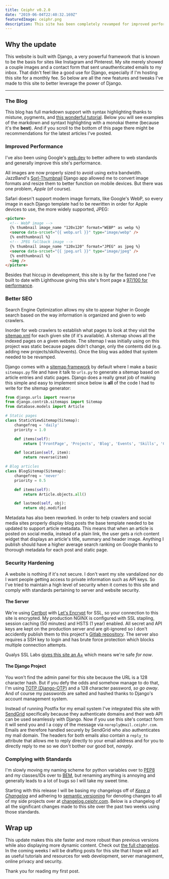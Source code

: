 ```yaml
---
title: Ceiphr v0.2.0
date: "2019-06-04T22:40:32.169Z"
featuredImage: ceiphr.png
description: This site has been completely revamped for improved performance with more dynamic content.
---
```


## Why the update

This website is built with Django, a very powerful framework that is known to be the basis for sites like Instagram and Pinterest. My site merely
showed a couple images and a contact form that sent unauthenticated emails to my inbox. That didn't feel like a good use for Django, especially if I'm hosting this site for a monthly fee. So below are all the new features and tweaks I've made to this site to better leverage the power of Django.

---

### The Blog

This blog has full markdown support with syntax highlighting thanks to mistune, pygments, and [this wonderful tutorial](https://www.ignoredbydinosaurs.com/posts/275-easy-markdown-and-syntax-highlighting-django). Below you will see examples of the markdown and syntaxt highlighting with a monokai theme (because it's the **best**). And if you scroll to the bottom of this page there might be recommendations for the latest articles I've posted.

### Improved Performance

I've also been using Google's [web.dev](https://web.dev/) to better adhere to web standards and generally improve this site's performance.

All images are now properly sized to avoid using extra bandwidth. JazzBand's [Sorl-Thumbnail](https://github.com/jazzband/sorl-thumbnail) Django app allowed me to convert image formats and resize them to better function on mobile devices. But there was one problem, _Apple_ (of course).

Safari doesn't support modern image formats, like Google's WebP, so every image in each Django template had to be rewritten in order for Apple devices to use, the more widely supported, JPEG:

```html
<picture>
  <!-- WebP image -->
  {% thumbnail image_name "120x120" format="WEBP" as webp %}
  <source data-srcset="{{ webp.url }}" type="image/webp" />
  {% endthumbnail %}
  <!-- JPEG fallback image -->
  {% thumbnail image_name "120x120" format="JPEG" as jpeg %}
  <source data-srcset="{{ jpeg.url }}" type="image/jpeg" />
  {% endthumbnail %}
  <img />
</picture>
```

Besides that hiccup in development, this site is by far the fasted one I've built to date with Lighthouse giving this site's front page a [97/100 for performance](https://cdn.ceiphr.io/articles/ceiphr.com-v2/ceiphrcom-lighthouse-report.html).

### Better SEO

Search Engine Optimization allows my site to appear higher in Google search based on the way information is organized and given to web crawlers.

Inorder for web crawlers to establish what pages to look at they visit the [sitemap.xml](/sitemap.xml) for each given site (if it's available). A sitemap shows all the indexed pages on a given website. The sitemap I was initially using on this project was static because pages didn't change, only the contents did (e.g. adding new projects/skills/events). Once the blog was added that system needed to be revamped.

Django comes with a [sitemap framework](https://docs.djangoproject.com/en/2.1/ref/contrib/sitemaps/) by default where I make a basic `sitemaps.py` file and have it talk to `urls.py` to generate a sitemap based on article entries and static pages. Django does a really great job of making this simple and easy to implement since below is **all** of the code I had to write for the sitemap generator:

```python
from django.urls import reverse
from django.contrib.sitemaps import Sitemap
from database.models import Article

# Static pages
class StaticViewSitemap(Sitemap):
    changefreq = 'daily'
    priority = 1.0

    def items(self):
        return ['FrontPage', 'Projects', 'Blog', 'Events', 'Skills', 'Contact']

    def location(self, item):
        return reverse(item)

# Blog articles
class BlogSitemap(Sitemap):
    changefreq = 'never'
    priority = 0.5

    def items(self):
        return Article.objects.all()

    def lastmod(self, obj):
        return obj.modified
```

Metadata has also been reworked. In order to help crawlers and social media sites properly display blog posts the base template needed to be updated to support article metadata. This means that when an article is posted on social media, instead of a plain link, the user gets a rich content widget that displays an article's title, summary and header image. Anything I publish should have a higher average search ranking on Google thanks to thorough metadata for each post and static page.

### Security Hardening

A website is nothing if it's not secure. I don't want my site vandalized nor do I want people getting access to private information such as API keys. So I've tried to maintain a high level of security when it comes to this site and comply with standards pertaining to server and website security.

#### The Server

We're using [Certbot](https://certbot.eff.org/) with [Let's Encrypt](https://letsencrypt.org/) for SSL, so your connection to this site is encrypted. My production NGINX is configured with SSL stapling, session caching (50 minutes) and HSTS (1 year) enabled. All secret and API keys are kept on the production server and are git-ignored so I don't accidently publish them to this project's [Gitlab repository](https://gitlab.com/ceiphr/ceiphr.com). The server also requires a SSH key to login and has brute force protection which blocks multiple connection attempts.

Qualys SSL Labs [gives this site an A+](https://www.ssllabs.com/ssltest/analyze.html?d=ceiphr.com) which means we're safe _for now_.

#### The Django Project

You won't find the admin panel for this site because the URL is a 128 character hash. But if you defy the odds and somehow manage to do that, I'm using [TOTP (Django-OTP)](https://bitbucket.org/psagers/django-otp) and a 128 character password, _so go away_. And of course my passwords are salted and hashed thanks to Django's account management system.

Instead of running Postfix for my email system I've integrated this site with [SendGrid](https://sendgrid.com/) specifically because they authenticate domains and their web API can be used seamlessly with Django. Now if you use this site's contact form it will send you and I a copy of the message via `noreply@mail.ceiphr.com`. Emails are therefore handled securely by SendGrid who also authenticates my mail domain. The headers for both emails also contain a `reply_to` attribute that allows me to reply directly to your email address and for you to directly reply to me so we don't bother our good bot, _noreply_.

### Complying with Standards

I'm slowly moving my naming scheme for python variables over to [PEP8](https://www.python.org/dev/peps/pep-0008/) and my classes/IDs over to [BEM](http://getbem.com/), but renaming anything is annoying and generally leads to a lot of bugs so I will take my sweet time.

Starting with this release I will be basing my changelogs off of [_Keep a Changelog_](https://keepachangelog.com/en/1.0.0/) and adhering to [semantic versioning](https://semver.org/spec/v2.0.0.html) for denoting changes to all of my side projects over at [changelog.ceiphr.com](https://changelog.ceiphr.com/). Below is a changelog of all the significant changes made to this site over the past two weeks using those standards.

## Wrap up

This update makes this site faster and more robust than previous versions while also displaying more dynamic content. Check out [the full changelog](https://changelog.ceiphr.com/4706/ceiphr-com-version-0-2-0-release-notes). In the coming weeks I will be drafting posts for this site that I hope will act as useful tutorials and resources for web development, server management, online privacy and security.

Thank you for reading my first post.
